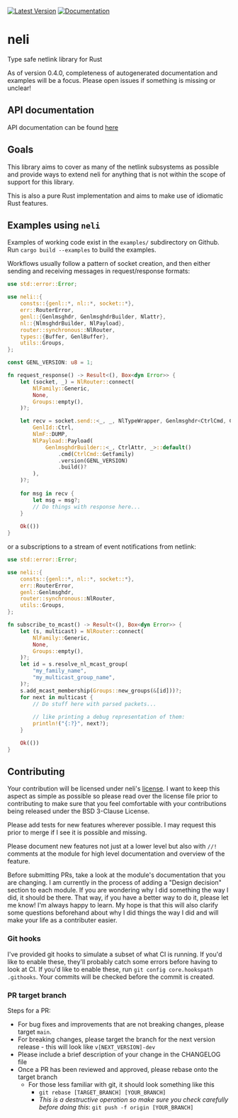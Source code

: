 [![Latest Version](https://img.shields.io/crates/v/neli.svg)](https://crates.io/crates/neli) [![Documentation](https://docs.rs/neli/badge.svg)](https://docs.rs/neli)

# neli
Type safe netlink library for Rust

As of version 0.4.0, completeness of autogenerated documentation
and examples will be a focus. Please open issues if something is
missing or unclear!

## API documentation
API documentation can be found [here](https://docs.rs/neli/)

## Goals

This library aims to cover as many of the netlink subsystems as
possible and provide ways to extend neli for anything that is not
within the scope of support for this library.

This is also a pure Rust implementation and aims to make use of
idiomatic Rust features.

## Examples using `neli`

Examples of working code exist in the `examples/` subdirectory on
Github. Run `cargo build --examples` to build the examples. 

Workflows usually follow a pattern of socket creation, and
then either sending and receiving messages in request/response
formats:

```rust
use std::error::Error;

use neli::{
    consts::{genl::*, nl::*, socket::*},
    err::RouterError,
    genl::{Genlmsghdr, GenlmsghdrBuilder, Nlattr},
    nl::{NlmsghdrBuilder, NlPayload},
    router::synchronous::NlRouter,
    types::{Buffer, GenlBuffer},
    utils::Groups,
};

const GENL_VERSION: u8 = 1;

fn request_response() -> Result<(), Box<dyn Error>> {
    let (socket, _) = NlRouter::connect(
        NlFamily::Generic,
        None,
        Groups::empty(),
    )?;

    let recv = socket.send::<_, _, NlTypeWrapper, Genlmsghdr<CtrlCmd, CtrlAttr>>(
        GenlId::Ctrl,
        NlmF::DUMP,
        NlPayload::Payload(
            GenlmsghdrBuilder::<_, CtrlAttr, _>::default()
                .cmd(CtrlCmd::Getfamily)
                .version(GENL_VERSION)
                .build()?
        ),
    )?;
    
    for msg in recv {
        let msg = msg?;
        // Do things with response here...
    }
    
    Ok(())
}
```

or a subscriptions to a stream of event notifications from netlink:

```rust
use std::error::Error;

use neli::{
    consts::{genl::*, nl::*, socket::*},
    err::RouterError,
    genl::Genlmsghdr,
    router::synchronous::NlRouter,
    utils::Groups,
};

fn subscribe_to_mcast() -> Result<(), Box<dyn Error>> {
    let (s, multicast) = NlRouter::connect(
        NlFamily::Generic,
        None,
        Groups::empty(),
    )?;
    let id = s.resolve_nl_mcast_group(
        "my_family_name",
        "my_multicast_group_name",
    )?;
    s.add_mcast_membership(Groups::new_groups(&[id]))?;
    for next in multicast {
        // Do stuff here with parsed packets...
    
        // like printing a debug representation of them:
        println!("{:?}", next?);
    }

    Ok(())
}
```

## Contributing

Your contribution will be licensed under neli's [license](LICENSE).
I want to keep this aspect as simple as possible so please read over
the license file prior to contributing to make sure that you feel
comfortable with your contributions being released under the BSD
3-Clause License.

Please add tests for new features wherever possible.  I may request this
prior to merge if I see it is possible and missing.

Please document new features not just at a lower level but also with
`//!` comments at the module for high level documentation and
overview of the feature.

Before submitting PRs, take a look at the module's documentation that
you are changing. I am currently in the process of adding a "Design
decision" section to each module. If you are wondering why I did
something the way I did, it should be there. That way, if you have a
better way to do it, please let me know! I'm always happy to learn.
My hope is that this will also clarify some questions beforehand
about why I did things the way I did and will make your life as a
contributer easier.

### Git hooks

I've provided git hooks to simulate a subset of what CI is running.
If you'd like to enable these, they'll probably catch some errors
before having to look at CI. If you'd like to enable these, run
`git config core.hookspath .githooks`. Your commits will be checked
before the commit is created.

### PR target branch

Steps for a PR:
* For bug fixes and improvements that are not breaking changes,
please target `main`.
* For breaking changes, please target the branch for the next version
release - this will look like `v[NEXT_VERSION]-dev`
* Please include a brief description of your change in the CHANGELOG
file
* Once a PR has been reviewed and approved, please rebase onto the
target branch
  * For those less familiar with git, it should look something like
this
    * `git rebase [TARGET_BRANCH] [YOUR_BRANCH]`
    * _This is a destructive operation so make sure you check carefully before doing this_: `git push -f origin [YOUR_BRANCH]`
